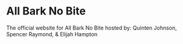 # All Bark No Bite
The official website for All Bark No Bite
hosted by: Quinten Johnson, Spencer Raymond, & Elijah Hampton 
